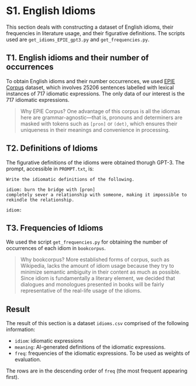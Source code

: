 # S1. English Idioms

This section deals with constructing a dataset of English idioms, their frequencies in literature usage, and their figurative definitions. The scripts used are `get_idioms_EPIE_gpt3.py` and `get_frequencies.py`.

## T1. English idioms and their number of occurrences

To obtain English idioms and their number occurrences, we used [EPIE Corpus](https://github.com/prateeksaxena2809/EPIE_Corpus) dataset, which involves 25206 sentences labelled with lexical instances of 717 idiomatic expressions. The only data of our interest is the 717 idiomatic expressions.

> Why EPIE Corpus? One advantage of this corpus is all the idiomas here are grammar-agnostic—that is, pronouns and determiners are masked with tokens such as `[pron]` or `(det)`, which ensures their uniqueness in their meanings and convenience in processing.

## T2. Definitions of Idioms

The figurative definitions of the idioms were obtained thorugh GPT-3. The prompt, accessible in `PROMPT.txt`, is:
```
Write the idiomatic definitions of the following.

idiom: burn the bridge with [pron]
completely sever a relationship with someone, making it impossible to rekindle the relationship.

idiom: 
```

## T3. Frequencies of Idioms
We used the script `get_frequencies.py` for obtaining the number of occurrences of each idiom in `bookcorpus`.

> Why bookcorpus? More established forms of corpus, such as Wikipedia, lacks the amount of idiom usage because they try to minimize semantic ambiguity in their content as much as possible. Since idiom is fundamentally a literary element, we decided that dialogues and monologues presented in books will be fairly representative of the real-life usage of the idioms.

## Result

The result of this section is a dataset `idioms.csv` comprised of the following information:

- `idiom`: idiomatic expressions
- `meaning`: AI-generated definitions of the idiomatic expressions.
- `freq`: frequencies of the idiomatic expressions. To be used as weights of evaluation.

The rows are in the descending order of `freq` (the most frequent appearing first).
